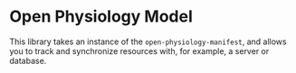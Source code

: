 # Open Physiology Model

This library takes an instance of the `open-physiology-manifest`,
and allows you to track and synchronize resources with, for example,
a server or database.
